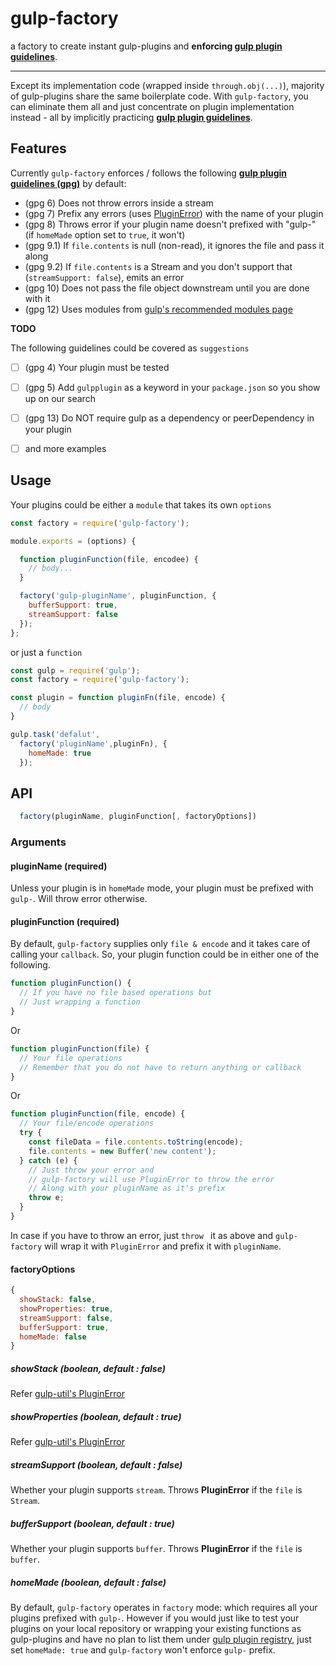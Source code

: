 # gulp-factory
a factory to create instant gulp-plugins and **enforcing [gulp plugin guidelines](https://github.com/gulpjs/gulp/blob/master/docs/writing-a-plugin/guidelines.md)**.

---
Except its implementation code (wrapped inside ```through.obj(...)```), majority of gulp-plugins share the same boilerplate code. With ```gulp-factory```, you can eliminate them all and just concentrate on plugin implementation instead - all by implicitly practicing **[gulp plugin guidelines](https://github.com/gulpjs/gulp/blob/master/docs/writing-a-plugin/guidelines.md)**.

## Features
Currently ```gulp-factory``` enforces / follows the following **[gulp plugin guidelines (gpg)](https://github.com/gulpjs/gulp/blob/master/docs/writing-a-plugin/guidelines.md)** by default:

- (gpg 6) Does not throw errors inside a stream
- (gpg 7) Prefix any errors (uses [PluginError](https://github.com/gulpjs/gulp-util#new-pluginerrorpluginname-message-options)) with the name of your plugin
- (gpg 8) Throws error if your plugin name doesn't prefixed with "gulp-" (if ```homeMade``` option set to ```true```, it won't)
- (gpg 9.1) If ```file.contents``` is null (non-read), it ignores the file and pass it along
- (gpg 9.2) If ```file.contents``` is a Stream and you don't support that (```streamSupport: false```), emits an error
- (gpg 10) Does not pass the file object downstream until you are done with it
- (gpg 12) Uses modules from [gulp's recommended modules page](https://github.com/gulpjs/gulp/blob/master/docs/writing-a-plugin/recommended-modules.md)

**TODO**

The following guidelines could be covered as ```suggestions```
- [ ] (gpg 4) Your plugin must be tested
- [ ] (gpg 5) Add ```gulpplugin``` as a keyword in your ```package.json``` so you show up on our search
- [ ] (gpg 13) Do NOT require gulp as a dependency or peerDependency in your plugin
- [ ] and more examples


## Usage
Your plugins could be either a ```module``` that takes its own ```options```
```javascript
const factory = require('gulp-factory');

module.exports = (options) {

  function pluginFunction(file, encodee) {
    // body...
  }

  factory('gulp-pluginName', pluginFunction, {
    bufferSupport: true,
    streamSupport: false  
  });
};
```

or just a ```function```

```javascript
const gulp = require('gulp');
const factory = require('gulp-factory');

const plugin = function pluginFn(file, encode) {
  // body
}

gulp.task('defalut',
  factory('pluginName',pluginFn), {
    homeMade: true
  });
```

## API
```javascript
  factory(pluginName, pluginFunction[, factoryOptions])
```
### Arguments
#### pluginName (required)
Unless your plugin is in ```homeMade``` mode, your plugin must be prefixed with ```gulp-```. Will throw error otherwise.

#### pluginFunction (required)
By default, ```gulp-factory``` supplies only ```file & encode``` and it takes care of calling your ```callback```. So, your plugin function could be in either one of the following.

```javascript
function pluginFunction() {
  // If you have no file based operations but
  // Just wrapping a function
}
```
Or
```javascript
function pluginFunction(file) {
  // Your file operations
  // Remember that you do not have to return anything or callback
}
```
Or
```javascript
function pluginFunction(file, encode) {
  // Your file/encode operations
  try {
    const fileData = file.contents.toString(encode);
    file.contents = new Buffer('new content');    
  } catch (e) {
    // Just throw your error and
    // gulp-factory will use PluginError to throw the error  
    // Along with your pluginName as it's prefix
    throw e;
  }
}
```
In case if you have to throw an error, just ```throw ``` it as above and ```gulp-factory``` will wrap it with ```PluginError``` and prefix it with ```pluginName```.

#### factoryOptions
```javascript
{
  showStack: false,
  showProperties: true,
  streamSupport: false,
  bufferSupport: true,
  homeMade: false
}
```

##### showStack (boolean, default : false)

Refer [gulp-util's PluginError](https://github.com/gulpjs/gulp-util#new-pluginerrorpluginname-message-options)

##### showProperties (boolean, default : true)

Refer [gulp-util's PluginError](https://github.com/gulpjs/gulp-util#new-pluginerrorpluginname-message-options)

##### streamSupport (boolean, default : false)

Whether your plugin supports ```stream```. Throws __PluginError__ if the ```file``` is ```Stream```.

##### bufferSupport (boolean, default : true)

Whether your plugin supports ```buffer```. Throws __PluginError__ if the ```file``` is ```buffer```.

##### homeMade (boolean, default : false)

By default, ```gulp-factory``` operates in ```factory``` mode: which requires all your plugins prefixed with ```gulp-```. However if you would just like to test your plugins on your local repository or wrapping your existing functions as gulp-plugins and have no plan to list them under [gulp plugin registry](http://gulpjs.com/plugins/), just set ```homeMade: true``` and ```gulp-factory``` won't enforce ```gulp-``` prefix.
